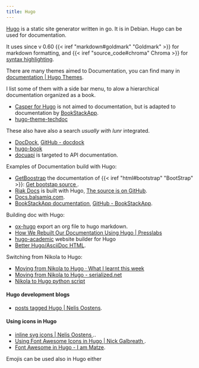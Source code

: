 ```yaml
---
title: Hugo
---
```


[Hugo](https://gohugo.io/) is a static site generator written in go. It is in
Debian. Hugo can be used for documentation.

It uses since v 0.60 {{< iref "markdown#goldmark" "Goldmark" >}} for markdown
formatting, and {{< iref "source_code#chroma" Chroma >}} for
[syntax highlighting](https://gohugo.io/content-management/syntax-highlighting/).

There are many themes aimed to Documentation, you can find many in
[documentation | Hugo Themes](https://themes.gohugo.io/tags/documentation/).

I list some of them with a side bar menu, to alow a hierarchical documentation organized
as a book.

-   [Casper for Hugo](https://github.com/vjeantet/hugo-theme-casper)
    is not aimed to documentation, but is adapted to documentation by
    [BookStackApp](https://github.com/BookStackApp/website).
-   [hugo-theme-techdoc](https://github.com/thingsym/hugo-theme-techdoc)

These also have also a search _usually with lunr_ integrated.
-   [DocDock](https://docdock.netlify.com/original/),
    [GitHub - docdock](https://github.com/vjeantet/hugo-theme-docdock)
-   [hugo-book](https://github.com/alex-shpak/hugo-book)
-   [docuapi](https://github.com/bep/docuapi) is targeted to API documentation.

Examples of Documentation build with Hugo:

-   [GetBoostrap](https://getbootstrap.com/) the documentation of
    {{< iref "html#bootstrap" "BootStrap" >}}: [Get bootstap source
    ](https://github.com/twbs/bootstrap/tree/master/site).
-   [Riak Docs](http://docs.basho.com/) is built with Hugo,
    [The source is on GitHub](https://github.com/basho/basho_docs).
-   [Docs.balsamiq.com](https://blog.balsamiq.com/new-documentation-site/).
-   [BookStackApp documentation](https://www.bookstackapp.com/docs/),
    [GitHub - BookStackApp](https://github.com/BookStackApp/website).

Building doc with Hugo:

-   [ox-hugo](https://ox-hugo.scripter.co) export an org file to hugo markdown.
-   [How We Rebuilt Our Documentation Using Hugo | Presslabs
    ](https://www.presslabs.com/how-to/documentation-hugo/)
-   [hugo-academic](https://github.com/gcushen/hugo-academic)
    website builder for Hugo
-   [Better Hugo/AsciiDoc HTML](http://ratfactor.com/hugo-adoc-html5s/).

Switching from Nikola to Hugo:

-   [Moving from Nikola to Hugo · What I learnt this week
    ](https://learnings.desipenguin.com/posts/migrating-to-hugo/)
-   [Moving from Nikola to Hugo - serialized.net
    ](https://serialized.net/2017/06/moving-from-nikola-to-hugo/)
-   [Nikola to Hugo python script
    ](https://gist.github.com/punchagan/025b0fbf032dc20d0b36d35ec7bf5339)

#### Hugo development blogs

-   [posts tagged Hugo | Nelis Oostens](http://oostens.me/posts/hugo/).

#### Using icons in Hugo
-   [inline svg icons | Nelis Oostens
    ](http://oostens.me/posts/hugo-resources-inline-svg-icons/)..
-   [Using Font Awesome Icons in Hugo | Nick Galbreath
    ](https://www.client9.com/using-font-awesome-icons-in-hugo/).
-   [Font Awesome in Hugo - I am Matze](https://matze.rocks/posts/fontawesome_in_hugo/).

Emojis can be used also in Hugo either


<!-- Local Variables: -->
<!-- mode: markdown -->
<!-- ispell-local-dictionary: "english" -->
<!-- End: -->
